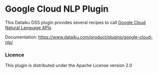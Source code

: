 # Google Cloud NLP Plugin

This Dataiku DSS plugin provides several recipes to call [Google Cloud Natural Language APIs](https://cloud.google.com/natural-language/).

Documentation: https://www.dataiku.com/product/plugins/google-cloud-nlp/

### Licence

This plugin is distributed under the Apache License version 2.0
